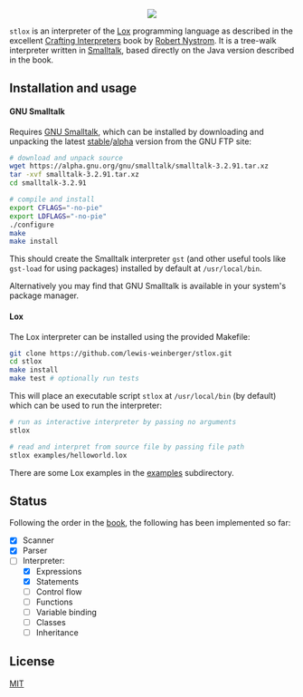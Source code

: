 <p align="center">
    <a href="https://github.com/lewis-weinberger/stlox/actions/workflows/ci.yml"><img src="https://github.com/lewis-weinberger/stlox/actions/workflows/ci.yml/badge.svg"></a>
</p>

`stlox` is an interpreter of the [Lox](https://craftinginterpreters.com/the-lox-language.html) programming language as described in the excellent [Crafting Interpreters](https://craftinginterpreters.com/) book by [Robert Nystrom](https://github.com/munificent). It is a tree-walk interpreter written in [Smalltalk](https://en.wikipedia.org/wiki/Smalltalk), based directly on the Java version described in the book.

## Installation and usage

#### GNU Smalltalk
Requires [GNU Smalltalk](https://www.gnu.org/software/smalltalk), which can be installed by downloading and unpacking the latest [stable](https://ftp.gnu.org/gnu/smalltalk/)/[alpha](https://alpha.gnu.org/gnu/smalltalk/) version from the GNU FTP site:

```sh
# download and unpack source
wget https://alpha.gnu.org/gnu/smalltalk/smalltalk-3.2.91.tar.xz
tar -xvf smalltalk-3.2.91.tar.xz
cd smalltalk-3.2.91

# compile and install
export CFLAGS="-no-pie"
export LDFLAGS="-no-pie"
./configure
make
make install
```

This should create the Smalltalk interpreter `gst` (and other useful tools like `gst-load` for using packages) installed by default at `/usr/local/bin`.

Alternatively you may find that GNU Smalltalk is available in your system's package manager.

#### Lox

The Lox interpreter can be installed using the provided Makefile:

```sh
git clone https://github.com/lewis-weinberger/stlox.git
cd stlox
make install
make test # optionally run tests
```

This will place an executable script `stlox` at `/usr/local/bin` (by default) which can be used to run the interpreter:

```sh
# run as interactive interpreter by passing no arguments
stlox

# read and interpret from source file by passing file path
stlox examples/helloworld.lox
```

There are some Lox examples in the [examples](./examples) subdirectory.

## Status

Following the order in the [book](https://craftinginterpreters.com/contents.html), the following has been implemented so far:

* [x] Scanner
* [x] Parser
* [ ] Interpreter:
    * [x] Expressions
    * [x] Statements
    * [ ] Control flow
    * [ ] Functions
    * [ ] Variable binding
    * [ ] Classes
    * [ ] Inheritance

## License

[MIT](./LICENSE)
